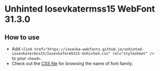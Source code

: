 # Unhinted Iosevkatermss15 WebFont 31.3.0

## How to use

- Add `<link href="https://iosevka-webfonts.github.io/unhinted-iosevkatermss15/IosevkaTermSS15-Unhinted.css" rel="stylesheet" />` to your `<head>`.
- Check out the [CSS file](./IosevkaTermSS15-Unhinted.css) for browsing the name of font family.
